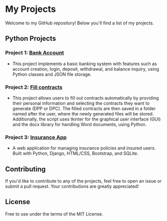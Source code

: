 # My Projects

Welcome to my GitHub repository! Below you'll find a list of my projects.

## Python Projects

### Project 1: [Bank Account](https://github.com/lukashejna01/projects/tree/master/bank_app)
- This project implements a basic banking system with features such as account creation, login, deposit, withdrawal, and balance inquiry, using Python classes and JSON file storage.

### Project 2: [Fill contracts](https://github.com/lukashejna01/projects/tree/master/fill_contracts_app)
- This project allows users to fill out contracts automatically by providing their personal information and selecting the contracts they want to generate (DPP or DPC). The filled contracts are then saved in a folder named after the user, where the newly generated files will be stored. Additionally, the script uses tkinter for the graphical user interface (GUI) and the docx library for handling Word documents, using Python.

### Project 3: [Insurance App](https://github.com/lukashejna01/projects/tree/master/insuranceapp)
- A web application for managing insurance policies and insured users. Built with Python, Django, HTML/CSS, Bootstrap, and SQLite.

## Contributing

If you'd like to contribute to any of the projects, feel free to open an issue or submit a pull request. Your contributions are greatly appreciated!

## License

Free to use under the terms of the MIT License.
